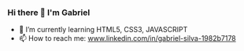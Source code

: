 ### Hi there 👋 I'm Gabriel

- 🌱 I’m currently learning HTML5, CSS3, JAVASCRIPT
- 📫 How to reach me: www.linkedin.com/in/gabriel-silva-1982b7178

